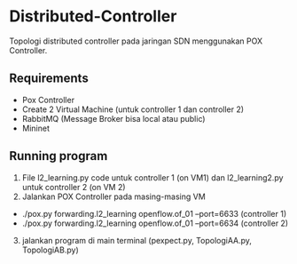 # Distributed-Controller
Topologi distributed controller pada jaringan SDN menggunakan POX Controller.

## Requirements
- Pox Controller
- Create 2 Virtual Machine (untuk controller 1 dan controller 2)
- RabbitMQ (Message Broker bisa local atau public)
- Mininet

## Running program
1. File l2_learning.py code untuk controller 1 (on VM1) dan l2_learning2.py untuk controller 2 (on VM 2)
2. Jalankan POX Controller pada masing-masing VM

- ./pox.py forwarding.l2_learning openflow.of_01 –port=6633 (controller 1)
- ./pox.py forwarding.l2_learning openflow.of_01 –port=6634 (controller 2)

3. jalankan program di main terminal (pexpect.py, TopologiAA.py, TopologiAB.py)


